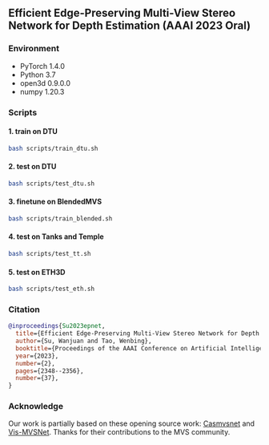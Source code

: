 ## Efficient Edge-Preserving Multi-View Stereo Network for Depth Estimation (AAAI 2023 Oral) 

### Environment
- PyTorch 1.4.0
- Python 3.7
- open3d 0.9.0.0
- numpy 1.20.3

### Scripts
#### 1. train on DTU
```bash
bash scripts/train_dtu.sh
```
#### 2. test on DTU
```bash
bash scripts/test_dtu.sh
```
#### 3. finetune on BlendedMVS
```bash
bash scripts/train_blended.sh
```

#### 4. test on Tanks and Temple
```bash
bash scripts/test_tt.sh
```
#### 5. test on ETH3D
```bash
bash scripts/test_eth.sh
```

### Citation
```bibtex
@inproceedings{Su2023epnet,
  title={Efficient Edge-Preserving Multi-View Stereo Network for Depth Estimation},
  author={Su, Wanjuan and Tao, Wenbing},
  booktitle={Proceedings of the AAAI Conference on Artificial Intelligence},
  year={2023},
  number={2},
  pages={2348--2356},
  number={37},
}
```

### Acknowledge
Our work is partially based on these opening source work: [Casmvsnet](https://github.com/alibaba/cascade-stereo) and [Vis-MVSNet](https://github.com/jzhangbs/Vis-MVSNet). Thanks for their contributions to the MVS community.
